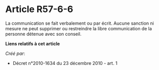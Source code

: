 # Article R57-6-6

La communication se fait verbalement ou par écrit. Aucune sanction ni mesure ne peut supprimer ou restreindre la libre
communication de la personne détenue avec son conseil.

**Liens relatifs à cet article**

_Créé par_:

  - Décret n°2010-1634 du 23 décembre 2010 - art. 1
